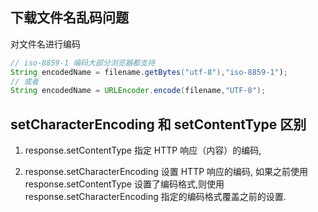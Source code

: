 ## 下载文件名乱码问题
对文件名进行编码
```java
// iso-8859-1 编码大部分浏览器都支持
String encodedName = filename.getBytes("utf-8"),"iso-8859-1");
// 或者
String encodedName = URLEncoder.encode(filename,"UTF-8");

```

## setCharacterEncoding 和 setContentType 区别

1. response.setContentType 指定 HTTP 响应（内容）的编码, 

2. response.setCharacterEncoding 设置 HTTP 响应的编码, 如果之前使用 response.setContentType 设置了编码格式,则使用 response.setCharacterEncoding 指定的编码格式覆盖之前的设置.